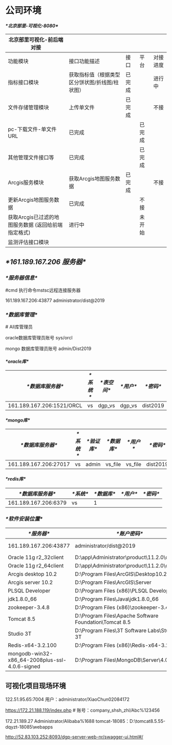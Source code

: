 # 公司环境

***\*北京部里-可视化-8080\****

| 北京部里可视化-前后端对接                           |                                                |        |        |          |
| --------------------------------------------------- | ---------------------------------------------- | ------ | ------ | -------- |
| 功能模块                                            | 接口功能描述                                   | 接口   | 平台   | 对接进度 |
| 指标接口模块                                        | 获取指标值（根据类型区分饼状图/折线图/柱状图） | 已完成 |        | 进行中   |
| 文件存储管理模块                                    | 上传单文件                                     | 已完成 |        | 不接     |
| pc-下载文件-单文件URL                               | 已完成                                         |        | 已完成 |          |
| 其他管理文件接口等                                  | 已完成                                         |        | 已完成 |          |
| Arcgis服务模块                                      | 获取Arcgis地图服务数据                         | 已完成 |        | 不接     |
| 更新Arcgis地图服务数据                              | 已完成                                         |        | 不接   |          |
| 获取Arcgis已过滤的地图服务数据 (返回给前端指定格式) | 进行中                                         |        | 未开始 |          |
| 监测评估接口模块                                    |                                                |        |        |          |



 

 

## ***\*161.189.167.206 服务器\****

### ***\*服务器信息\****

\#cmd 执行命令mstsc远程连接服务器

161.189.167.206:43877 administrator/dist@2019

### ***\*数据库管理\****

\# All库管理员

oracle数据库管理员账号   sys/orcl

mongo 数据库管理员账号   admin/Dist2019

#### ***\*oracle库\****

| ***\*数据库服务器\****    | ***\*系统\**** | ***\*表空间\**** | ***\*用户\**** | ***\*密码\**** |
| ------------------------- | -------------- | ---------------- | -------------- | -------------- |
| 161.189.167.206:1521/ORCL | vs             | dgp_vs           | dgp_vs         | dist2019       |

#### ***\*mongo库\****



| ***\*数据库服务器\**** | ***\*系统\**** | ***\*验证库\**** | ***\*数据库\**** | ***\*用户\**** | ***\*密码\**** |
| ---------------------- | -------------- | ---------------- | ---------------- | -------------- | -------------- |
| 161.189.167.206:27017  | vs             | admin            | vs_file          | vs_file        | dist2019       |

#### ***\*redis库\****



| ***\*数据库服务器\**** | ***\*系统\**** | ***\*数据库\**** | ***\*用户\**** | ***\*密码\**** |
| ---------------------- | -------------- | ---------------- | -------------- | -------------- |
| 161.189.167.206:6379   | vs             | 1                |                |                |



### ***\*软件安装位置\****

| ***\*服务器\****                               | ***\*账户密码\****                                      | ***\*开放端口\****      | ***\*安装软件\****                           |      |
| ---------------------------------------------- | ------------------------------------------------------- | ----------------------- | -------------------------------------------- | ---- |
| 161.189.167.206:43877                          | administrator/dist@2019                                 | Oracle 11g  r2_database | D:\app\Administrator\product\11.2.0\dbhome_1 |      |
| Oracle 11g r2_32client                         | D:\app\Administrator\product\11.2.0\client_1            |                         |                                              |      |
| Oracle 11g r2_64client                         | D:\app\Administrator\product\11.2.0\client_2            |                         |                                              |      |
| Arcgis desktop 10.2                            | D:\Program  Files\ArcGIS\Desktop10.2                    |                         |                                              |      |
| Arcgis server 10.2                             | D:\Program  Files\ArcGIS\Server                         |                         |                                              |      |
| PLSQL Developer                                | D:\Program Files  (x86)\PLSQL Developer                 |                         |                                              |      |
| jdk1.8.0_66                                    | D:\Program  Files\Java\jdk1.8.0_66                      |                         |                                              |      |
| zookeeper-3.4.8                                | D:\Program Files  (x86)\zookeeper-3.4.8                 |                         |                                              |      |
| Tomcat 8.5                                     | D:\Program  Files\Apache Software Foundation\Tomcat 8.5 |                         |                                              |      |
| Studio 3T                                      | D:\Program Files\3T  Software Labs\Studio 3T            |                         |                                              |      |
| Redis-x64-3.2.100                              | D:\Program Files  (x86)\Redis-x64-3.2.100               |                         |                                              |      |
| mongodb-win32-x86_64-2008plus-ssl-4.0.6-signed | D:\Program  Files\MongoDB\Server\4.0                    |                         |                                              |      |



## 可视化项目现场环境

122.51.95.65:7004 用户：administrator/XiaoChun02084172

https://172.21.188.119/index.php
  \# 账号：company_shsh_zhl/Abc%123456

172.21.189.27 Administrator/Alibaba%1688
tomcat-18085：D:\tomcat8.5.55-dqyzt-18085\webapps





http://52.83.103.252:8093/dgp-server-web-nr/swagger-ui.html#/